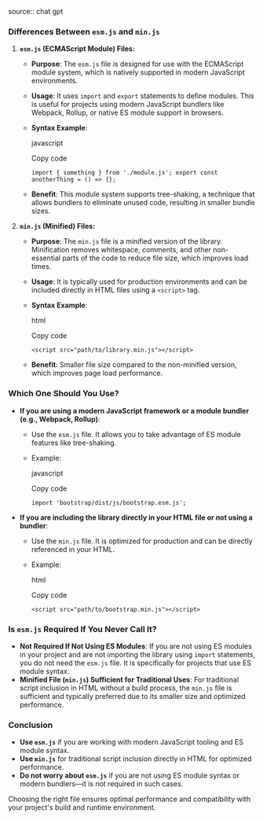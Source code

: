 source:: chat gpt
### Differences Between `esm.js` and `min.js`

1. **`esm.js` (ECMAScript Module) Files:**
    
    - **Purpose**: The `esm.js` file is designed for use with the ECMAScript module system, which is natively supported in modern JavaScript environments.
    - **Usage**: It uses `import` and `export` statements to define modules. This is useful for projects using modern JavaScript bundlers like Webpack, Rollup, or native ES module support in browsers.
    - **Syntax Example**:
        
        javascript
        
        Copy code
        
        `import { something } from './module.js'; export const anotherThing = () => {};`
        
    - **Benefit**: This module system supports tree-shaking, a technique that allows bundlers to eliminate unused code, resulting in smaller bundle sizes.
2. **`min.js` (Minified) Files:**
    
    - **Purpose**: The `min.js` file is a minified version of the library. Minification removes whitespace, comments, and other non-essential parts of the code to reduce file size, which improves load times.
    - **Usage**: It is typically used for production environments and can be included directly in HTML files using a `<script>` tag.
    - **Syntax Example**:
        
        html
        
        Copy code
        
        `<script src="path/to/library.min.js"></script>`
        
    - **Benefit**: Smaller file size compared to the non-minified version, which improves page load performance.

### Which One Should You Use?

- **If you are using a modern JavaScript framework or a module bundler (e.g., Webpack, Rollup)**:
    
    - Use the `esm.js` file. It allows you to take advantage of ES module features like tree-shaking.
    - Example:
        
        javascript
        
        Copy code
        
        `import 'bootstrap/dist/js/bootstrap.esm.js';`
        
- **If you are including the library directly in your HTML file or not using a bundler**:
    
    - Use the `min.js` file. It is optimized for production and can be directly referenced in your HTML.
    - Example:
        
        html
        
        Copy code
        
        `<script src="path/to/bootstrap.min.js"></script>`
        

### Is `esm.js` Required If You Never Call It?

- **Not Required If Not Using ES Modules**: If you are not using ES modules in your project and are not importing the library using `import` statements, you do not need the `esm.js` file. It is specifically for projects that use ES module syntax.
- **Minified File (`min.js`) Sufficient for Traditional Uses**: For traditional script inclusion in HTML without a build process, the `min.js` file is sufficient and typically preferred due to its smaller size and optimized performance.

### Conclusion

- **Use `esm.js`** if you are working with modern JavaScript tooling and ES module syntax.
- **Use `min.js`** for traditional script inclusion directly in HTML for optimized performance.
- **Do not worry about `esm.js`** if you are not using ES module syntax or modern bundlers—it is not required in such cases.

Choosing the right file ensures optimal performance and compatibility with your project's build and runtime environment.